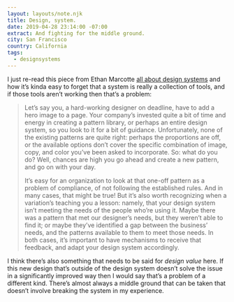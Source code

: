 ```yaml
---
layout: layouts/note.njk
title: Design, system.
date: 2019-04-28 23:14:00 -07:00
extract: And fighting for the middle ground.
city: San Francisco
country: California
tags:
  - designsystems
---
```


I just re-read this piece from Ethan Marcotte [all about design systems](https://ethanmarcotte.com/wrote/design-system/) and how it’s kinda easy to forget that a system is really a collection of tools, and if those tools aren’t working then that’s a problem:

> Let’s say you, a hard-working designer on deadline, have to add a hero image to a page. Your company’s invested quite a bit of time and energy in creating a pattern library, or perhaps an entire design system, so you look to it for a bit of guidance. Unfortunately, none of the existing patterns are quite right: perhaps the proportions are off, or the available options don’t cover the specific combination of image, copy, and color you’ve been asked to incorporate. So: what do you do? Well, chances are high you go ahead and create a new pattern, and go on with your day.
>
> It’s easy for an organization to look at that one-off pattern as a problem of compliance, of not following the established rules. And in many cases, that might be true! But it’s also worth recognizing when a variation’s teaching you a lesson: namely, that your design system isn’t meeting the needs of the people who’re using it. Maybe there was a pattern that met our designer’s needs, but they weren’t able to find it; or maybe they’ve identified a gap between the business’ needs, and the patterns available to them to meet those needs. In both cases, it’s important to have mechanisms to receive that feedback, and adapt your design system accordingly.

I think there’s also something that needs to be said for _design value_ here. If this new design that’s outside of the design system doesn’t solve the issue in a significantly improved way then I would say that’s a problem of a different kind. There’s almost always a middle ground that can be taken that doesn’t involve breaking the system in my experience.
